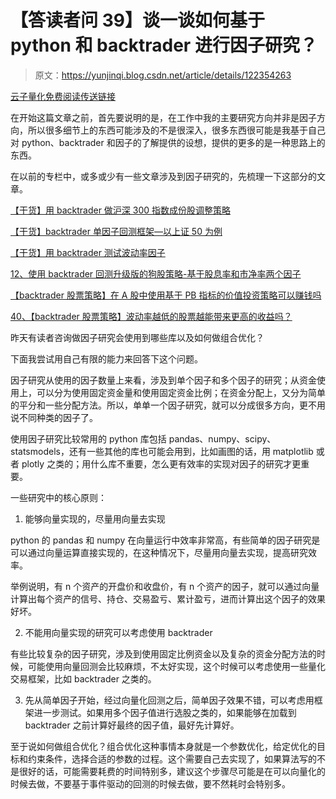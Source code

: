 # 【答读者问 39】谈一谈如何基于 python 和 backtrader 进行因子研究？

> 原文：<https://yunjinqi.blog.csdn.net/article/details/122354263>

[云子量化免费阅读传送链接](https://www.yunjinqi.top/article/89)

在开始这篇文章之前，首先要说明的是，在工作中我的主要研究方向并非是因子方向，所以很多细节上的东西可能涉及的不是很深入，很多东西很可能是我基于自己对 python、backtrader 和因子的了解提供的设想，提供的更多的是一种思路上的东西。

在以前的专栏中，或多或少有一些文章涉及到因子研究的，先梳理一下这部分的文章。

[【干货】用 backtrader 做沪深 300 指数成份股调整策略](https://zhuanlan.zhihu.com/p/97472864)

[【干货】backtrader 单因子回测框架—以上证 50 为例](https://zhuanlan.zhihu.com/p/100053278)

[【干货】用 backtrader 测试波动率因子](https://zhuanlan.zhihu.com/p/100274429)

[12、使用 backtrader 回测升级版的狗股策略-基于股息率和市净率两个因子](https://zhuanlan.zhihu.com/p/270988301)

[【backtrader 股票策略】在 A 股中使用基于 PB 指标的价值投资策略可以赚钱吗](https://zhuanlan.zhihu.com/p/347510594)

[40、【backtrader 股票策略】波动率越低的股票越能带来更高的收益吗？](https://zhuanlan.zhihu.com/p/347530981)

昨天有读者咨询做因子研究会使用到哪些库以及如何做组合优化？

下面我尝试用自己有限的能力来回答下这个问题。

因子研究从使用的因子数量上来看，涉及到单个因子和多个因子的研究；从资金使用上，可以分为使用固定资金量和使用固定资金比例；在资金分配上，又分为简单的平分和一些分配方法。所以，单单一个因子研究，就可以分成很多方向，更不用说不同种类的因子了。

使用因子研究比较常用的 python 库包括 pandas、numpy、scipy、statsmodels，还有一些其他的库也可能会用到，比如画图的话，用 matplotlib 或者 plotly 之类的；用什么库不重要，怎么更有效率的实现对因子的研究才更重要。

一些研究中的核心原则：

1.  能够向量实现的，尽量用向量去实现

python 的 pandas 和 numpy 在向量运行中效率非常高，有些简单的因子研究是可以通过向量运算直接实现的，在这种情况下，尽量用向量去实现，提高研究效率。

举例说明，有 n 个资产的开盘价和收盘价，有 n 个资产的因子，就可以通过向量计算出每个资产的信号、持仓、交易盈亏、累计盈亏，进而计算出这个因子的效果好坏。

2.  不能用向量实现的研究可以考虑使用 backtrader

有些比较复杂的因子研究，涉及到使用固定比例资金以及复杂的资金分配方法的时候，可能使用向量回测会比较麻烦，不太好实现，这个时候可以考虑使用一些量化交易框架，比如 backtrader 之类的。

3.  先从简单因子开始，经过向量化回测之后，简单因子效果不错，可以考虑用框架进一步测试。如果用多个因子值进行选股之类的，如果能够在加载到 backtrader 之前计算好最终的因子值，最好先计算好。

至于说如何做组合优化？组合优化这种事情本身就是一个参数优化，给定优化的目标和约束条件，选择合适的参数的过程。这个需要自己去实现了，如果算法写的不是很好的话，可能需要耗费的时间特别多，建议这个步骤尽可能是在可以向量化的时候去做，不要基于事件驱动的回测的时候去做，要不然耗时会特别多。